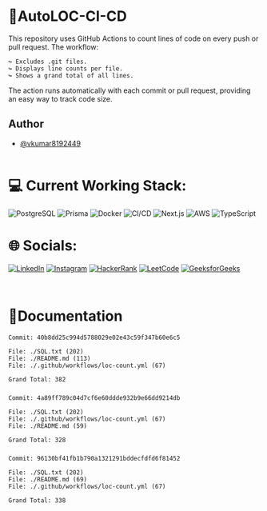 # 📀AutoLOC-CI-CD

This repository uses GitHub Actions to count lines of code on every push or pull request. The workflow:

    ↪️ Excludes .git files.
    ↪️ Displays line counts per file.
    ↪️ Shows a grand total of all lines.

The action runs automatically with each commit or pull request, providing an easy way to track code size.

## Author

- [@vkumar8192449](https://github.com/vkumar8192449)<br><br>

# 💻 Current Working Stack:

![PostgreSQL](https://img.shields.io/badge/postgresql-%23316192.svg?style=for-the-badge&logo=postgresql&logoColor=white)
![Prisma](https://img.shields.io/badge/prisma-2D3748?style=for-the-badge&logo=prisma&logoColor=white)
![Docker](https://img.shields.io/badge/docker-%230db7ed.svg?style=for-the-badge&logo=docker&logoColor=white)
![CI/CD](https://img.shields.io/badge/CI%2FCD-%23F24E1E.svg?style=for-the-badge&logo=gitlab&logoColor=white)
![Next.js](https://img.shields.io/badge/Next.js-black?style=for-the-badge&logo=next.js&logoColor=white)
![AWS](https://img.shields.io/badge/AWS-%23FF9900.svg?style=for-the-badge&logo=amazon-aws&logoColor=white)
![TypeScript](https://img.shields.io/badge/typescript-%23007ACC.svg?style=for-the-badge&logo=typescript&logoColor=white)

# 🌐 Socials:

[![LinkedIn](https://img.shields.io/badge/LinkedIn-%230077B5.svg?style=for-the-badge&logo=linkedin&logoColor=white)](https://linkedin.com/in/vk8192449)
[![Instagram](https://img.shields.io/badge/Instagram-%23E4405F.svg?style=for-the-badge&logo=instagram&logoColor=white)](https://instagram.com/vinaykumar_2012)
[![HackerRank](https://img.shields.io/badge/HackerRank-%232EC866.svg?style=for-the-badge&logo=hackerrank&logoColor=white)](https://www.hackerrank.com/vkumar8192449)
[![LeetCode](https://img.shields.io/badge/LeetCode-%23FFA116.svg?style=for-the-badge&logo=leetcode&logoColor=white)](https://www.leetcode.com/vkumar8192449)
[![GeeksforGeeks](https://img.shields.io/badge/GeeksforGeeks-%2300C853.svg?style=for-the-badge&logo=geeksforgeeks&logoColor=white)](https://auth.geeksforgeeks.org/user/vkumar8192449/profile)

<br>

# 📂Documentation

    Commit: 40b8dd25c994d5788029e02e43c59f347b60e6c5

    File: ./SQL.txt (202)
    File: ./README.md (113)
    File: ./.github/workflows/loc-count.yml (67)

    Grand Total: 382

#####

    Commit: 4a89ff789c04d7cf6e60ddde932b9e66dd9214db

    File: ./SQL.txt (202)
    File: ./.github/workflows/loc-count.yml (67)
    File: ./README.md (59)

    Grand Total: 328

#####

    Commit: 96130bf41fb1b790a1321291bddecfdfd6f81452

    File: ./SQL.txt (202)
    File: ./README.md (69)
    File: ./.github/workflows/loc-count.yml (67)

    Grand Total: 338

#####
